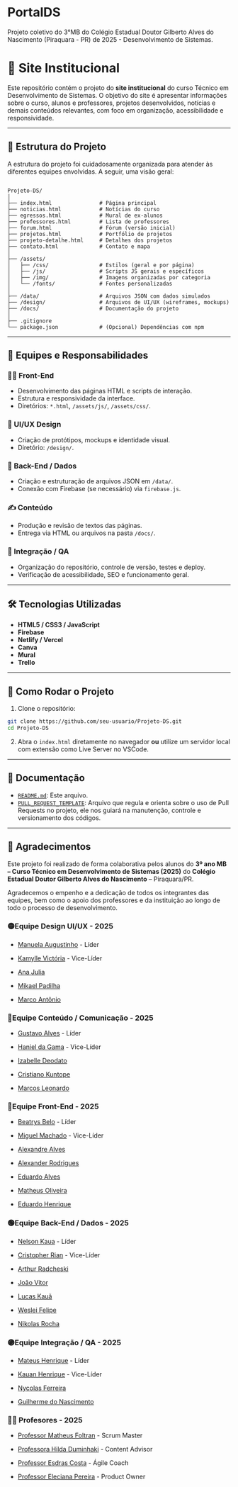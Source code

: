 # **PortalDS**
Projeto coletivo do 3°MB do Colégio Estadual Doutor Gilberto Alves do Nascimento (Piraquara - PR) de 2025 - Desenvolvimento de Sistemas.

# 🏫 Site Institucional

Este repositório contém o projeto do **site institucional** do curso Técnico em Desenvolvimento de Sistemas. O objetivo do site é apresentar informações sobre o curso, alunos e professores, projetos desenvolvidos, notícias e demais conteúdos relevantes, com foco em organização, acessibilidade e responsividade.

---

## 📂 Estrutura do Projeto

A estrutura do projeto foi cuidadosamente organizada para atender às diferentes equipes envolvidas. A seguir, uma visão geral:

```

Projeto-DS/
│
├── index.html               # Página principal
├── noticias.html            # Notícias do curso
├── egressos.html            # Mural de ex-alunos
├── professores.html         # Lista de professores
├── forum.html               # Fórum (versão inicial)
├── projetos.html            # Portfólio de projetos
├── projeto-detalhe.html     # Detalhes dos projetos
├── contato.html             # Contato e mapa
│
├── /assets/
│   ├── /css/                # Estilos (geral e por página)
│   ├── /js/                 # Scripts JS gerais e específicos
│   ├── /img/                # Imagens organizadas por categoria
│   └── /fonts/              # Fontes personalizadas
│
├── /data/                   # Arquivos JSON com dados simulados
├── /design/                 # Arquivos de UI/UX (wireframes, mockups)
├── /docs/                   # Documentação do projeto
│
├── .gitignore
└── package.json             # (Opcional) Dependências com npm

````

---

## 🧠 Equipes e Responsabilidades

### 👨‍💻 Front-End
- Desenvolvimento das páginas HTML e scripts de interação.
- Estrutura e responsividade da interface.
- Diretórios: `*.html`, `/assets/js/`, `/assets/css/`.

### 🎨 UI/UX Design
- Criação de protótipos, mockups e identidade visual.
- Diretório: `/design/`.

### 🔧 Back-End / Dados
- Criação e estruturação de arquivos JSON em `/data/`.
- Conexão com Firebase (se necessário) via `firebase.js`.

### ✍️ Conteúdo
- Produção e revisão de textos das páginas.
- Entrega via HTML ou arquivos na pasta `/docs/`.

### 🧪 Integração / QA
- Organização do repositório, controle de versão, testes e deploy.
- Verificação de acessibilidade, SEO e funcionamento geral.

---

## 🛠 Tecnologias Utilizadas

- **HTML5 / CSS3 / JavaScript**
- **Firebase**
- **Netlify / Vercel**
- **Canva**
- **Mural**
- **Trello**

---

## 🚀 Como Rodar o Projeto

1. Clone o repositório:

```bash
git clone https://github.com/seu-usuario/Projeto-DS.git
cd Projeto-DS
````

2. Abra o `index.html` diretamente no navegador **ou** utilize um servidor local com extensão como Live Server no VSCode.

---

## 📄 Documentação

* [`README.md`](README.md): Este arquivo.
* [`PULL_REQUEST_TEMPLATE`](PULL_REQUEST_TEMPLATE.md): Arquivo que regula e orienta sobre o uso de Pull Requests no projeto, ele nos guiará na manutenção, controle e versionamento dos códigos.

---
## 🙌 Agradecimentos

Este projeto foi realizado de forma colaborativa pelos alunos do **3º ano MB – Curso Técnico em Desenvolvimento de Sistemas (2025)** do **Colégio Estadual Doutor Gilberto Alves do Nascimento** – Piraquara/PR.

Agradecemos o empenho e a dedicação de todos os integrantes das equipes, bem como o apoio dos professores e da instituição ao longo de todo o processo de desenvolvimento.

### 🟡Equipe Design UI/UX - 2025

- <a href="https://www.instagram.com/kauan.rez/">Manuela Augustinho</a> - Líder

- <a href="https://www.instagram.com/kauan.rez/">Kamylle Victória</a> - Vice-Líder

- <a href="https://www.instagram.com/kauan.rez/">Ana Julia</a>

- <a href="https://www.instagram.com/kauan.rez/">Mikael Padilha</a>

- <a href="https://www.instagram.com/kauan.rez/">Marco Antônio</a>

### 🔵Equipe Conteúdo / Comunicação - 2025

- <a href="https://www.instagram.com/kauan.rez/">Gustavo Alves</a> - Líder
 
- <a href="https://www.instagram.com/kauan.rez/">Haniel da Gama</a> - Vice-Líder

- <a href="https://www.instagram.com/kauan.rez/">Izabelle Deodato</a>

- <a href="https://www.instagram.com/kauan.rez/">Cristiano Kuntope</a>

- <a href="https://www.instagram.com/kauan.rez/">Marcos Leonardo</a>

### 🔴Equipe Front-End - 2025

- <a href="https://www.instagram.com/kauan.rez/">Beatrys Belo</a> - Líder

- <a href="https://www.instagram.com/kauan.rez/">Miguel Machado</a> - Vice-Líder

- <a href="insta">Alexandre Alves</a>

- <a href="https://www.instagram.com/kauan.rez/">Alexander Rodrigues</a>

- <a href="https://www.instagram.com/kauan.rez/">Eduardo Alves</a>

- <a href="https://www.instagram.com/kauan.rez/">Matheus Oliveira</a>

- <a href="https://www.instagram.com/kauan.rez/">Eduardo Henrique</a>

### 🟢Equipe Back-End / Dados - 2025

- <a href="https://www.instagram.com/kauan.rez/">Nelson Kaua</a> - Líder

- <a href="https://www.linkedin.com/in/cristopher-rian-984bb8309/">Cristopher Rian</a> - Vice-Líder

- <a href="https://www.instagram.com/kauan.rez/">Arthur Radcheski</a>

- <a href="https://www.instagram.com/kauan.rez/">João Vitor</a>

- <a href="https://www.instagram.com/kauan.rez/">Lucas Kauã</a>

- <a href="https://www.instagram.com/kauan.rez/">Weslei Felipe</a>

- <a href="https://www.instagram.com/kauan.rez/">Nikolas Rocha</a>

### 🟣Equipe Integração / QA - 2025

- <a href="https://www.linkedin.com/in/mateus-cunha-4858b1320/">Mateus Henrique</a> - Líder

- <a href="https://www.instagram.com/kauan.rez/">Kauan Henrique</a> - Vice-Líder

- <a href="insta">Nycolas Ferreira</a>

- <a href="https://www.instagram.com/kauan.rez/">Guilherme do Nascimento</a>

### 👨‍🏫 Profesores - 2025

- <a href="https://www.instagram.com/math_foltts/">Professor Matheus Foltran</a> - Scrum Master

- <a href="https://www.instagram.com/math_foltts/">Professora Hilda Duminhaki</a> - Content Advisor

- <a href="https://www.instagram.com/math_foltts/">Professor Esdras Costa</a> - Ágile Coach

- <a href="https://www.instagram.com/math_foltts/">Professor Eleciana Pereira</a> - Product Owner
